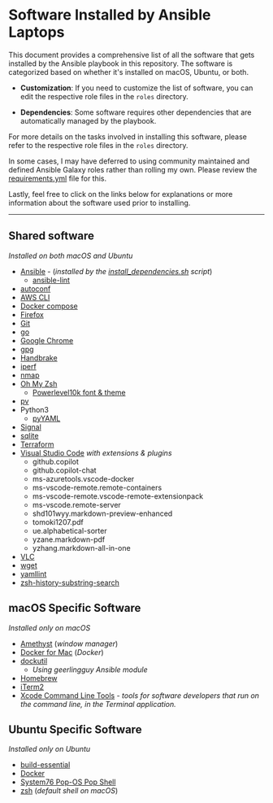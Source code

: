 # Software Installed by Ansible Laptops

This document provides a comprehensive list of all the software that gets installed by the Ansible playbook in this repository. The software is categorized based on whether it's installed on macOS, Ubuntu, or both.

* **Customization**: If you need to customize the list of software, you can edit the respective role files in the `roles` directory.

* **Dependencies**: Some software requires other dependencies that are automatically managed by the playbook.

For more details on the tasks involved in installing this software, please refer to the respective role files in the `roles` directory.

In some cases, I may have deferred to using community maintained and defined Ansible Galaxy roles rather than rolling my own. Please review the [requirements.yml](../collections/requirements.yml) file for this.

Lastly, feel free to click on the links below for explanations or more information about the software used prior to installing.

---

## Shared software
_Installed on both macOS and Ubuntu_

* [Ansible](https://ansible.readthedocs.io/en/latest/) - (_installed by the [install_dependencies.sh](../scripts/install_dependencies.sh) script_)
  * [ansible-lint](https://github.com/ansible/ansible-lint)
* [autoconf](https://www.gnu.org/software/autoconf/)
* [AWS CLI](https://docs.aws.amazon.com/cli/latest/userguide/getting-started-install.html)
* [Docker compose](https://docs.docker.com/compose/)
* [Firefox](https://www.mozilla.org/en-US/firefox/)
* [Git](https://git-scm.com/)
* [go](https://go.dev/)
* [Google Chrome](https://www.google.com/chrome/)
* [gpg](https://gnupg.org/)
* [Handbrake](https://handbrake.fr/)
* [iperf](https://iperf.fr/)
* [nmap](https://nmap.org/)
* [Oh My Zsh](https://ohmyz.sh/)
  * [Powerlevel10k font & theme](https://dev.to/abdfnx/oh-my-zsh-powerlevel10k-cool-terminal-1no0)
* [pv](https://formulae.brew.sh/formula/pv)
* Python3
  * [pyYAML](https://pypi.org/project/PyYAML/)
* [Signal](https://signal.org/)
* [sqlite](https://www.sqlite.org/)
* [Terraform](https://www.terraform.io/)
* [Visual Studio Code](https://code.visualstudio.com/) _with extensions & plugins_
  * github.copilot
  * github.copilot-chat
  * ms-azuretools.vscode-docker
  * ms-vscode-remote.remote-containers
  * ms-vscode-remote.vscode-remote-extensionpack
  * ms-vscode.remote-server
  * shd101wyy.markdown-preview-enhanced
  * tomoki1207.pdf
  * ue.alphabetical-sorter
  * yzane.markdown-pdf
  * yzhang.markdown-all-in-one
* [VLC](https://www.videolan.org/vlc/)
* [wget](https://www.gnu.org/software/wget/)
* [yamllint](https://github.com/adrienverge/yamllint)
* [zsh-history-substring-search](https://github.com/zsh-users/zsh-history-substring-search)

## macOS Specific Software 
_Installed only on macOS_

* [Amethyst](https://github.com/ianyh/Amethyst) (_window manager_)
* [Docker for Mac](https://docs.docker.com/desktop/install/mac-install/) (_Docker_)
* [dockutil](https://github.com/geerlingguy/ansible-collection-mac/tree/master/roles/dock)
  * _Using geerlingguy Ansible module_
* [Homebrew](https://brew.sh/)
* [iTerm2](https://iterm2.com/)
* [Xcode Command Line Tools](https://mac.install.guide/commandlinetools/) - _tools for software developers that run on the command line, in the Terminal application._

## Ubuntu Specific Software 
_Installed only on Ubuntu_

* [build-essential](https://medium.com/@adwalkz/demystifying-development-a-guide-to-build-essential-in-ubuntu-for-seamless-software-compilation-b590b5a298bb)
* [Docker](https://docs.docker.com/engine/install/ubuntu/)
* [System76 Pop-OS Pop Shell](https://github.com/pop-os/shell?tab=readme-ov-file#installation)
* [zsh](https://www.zsh.org/) (_default shell on macOS_)